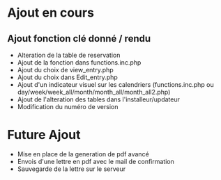 # Ajout en cours
## Ajout fonction clé donné / rendu
* Alteration de la table de reservation
* Ajout de la fonction dans functions.inc.php
* Ajout du choix de view_entry.php
* Ajout du choix dans Edit_entry.php
* Ajout d'un indicateur visuel sur les calendriers (functions.inc.php ou day/week/week_all/month/month_all/month_all2.php)
* Ajout de l'alteration des tables dans l'installeur/updateur
* Modification du numéro de version

# Future Ajout
* Mise en place de la generation de pdf avancé
* Envois d'une lettre en pdf avec le mail de confirmation
* Sauvegarde de la lettre sur le serveur